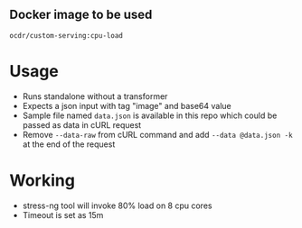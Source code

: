 ## Docker image to be used

`ocdr/custom-serving:cpu-load`

# Usage
- Runs standalone without a transformer
- Expects a json input with tag "image" and base64 value
- Sample file named `data.json` is available in this repo which could be passed as data in cURL request
- Remove `--data-raw` from cURL command and add `--data @data.json -k` at the end of the request

# Working
- stress-ng tool will invoke 80% load on 8 cpu cores
- Timeout is set as 15m
